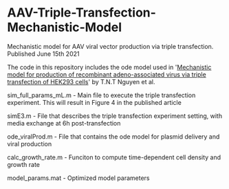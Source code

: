 # AAV-Triple-Transfection-Mechanistic-Model
Mechanistic model for AAV viral vector production via triple transfection. Published June 15th 2021


The code in this repository includes the ode model used in '[Mechanistic model for production of recombinant adeno-associated virus via triple transfection of HEK293 cells](https://www.cell.com/molecular-therapy-family/methods/fulltext/S2329-0501(21)00072-3)' by T.N.T Nguyen et al.

sim_full_params_mL.m - Main file to execute the triple transfection experiment. This will result in Figure 4 in the published article

simE3.m              - File that describes the triple transfection experiment setting, with media exchange at 6h post-transfection

ode_viralProd.m      - File that contains the ode model for plasmid delivery and viral production

calc_growth_rate.m   - Funciton to compute time-dependent cell density and growth rate

model_params.mat     - Optimized model parameters



